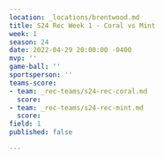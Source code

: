 ```yaml
---
location: _locations/brentwood.md
title: S24 Rec Week 1 - Coral vs Mint
week: 1
season: 24
date: 2022-04-29 20:00:00 -0400
mvp: ''
game-ball: ''
sportsperson: ''
teams-score:
- team: _rec-teams/s24-rec-coral.md
  score: 
- team: _rec-teams/s24-rec-mint.md
  score: 
field: 1
published: false

---
```

